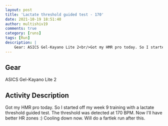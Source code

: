 ```yaml
---
layout: post
title: 'Lactate threshold guided test - 170'
date: 2021-10-19 18:51:40
author: multishiv19
comments: true
category: [runs]
tags: [Run]
description: |
    Gear: ASICS Gel-Kayano Lite 2<br/>Got my HMR pro today. So I started off my week 9 training with a lactate threshold guided test.<br/>The threshold was detected at 170 BPM.<br/>Now I'll have better HR zones :)<br/>Cooling down now. Will do a fartlek run after this. 
---
```


## Gear
ASICS Gel-Kayano Lite 2

## Activity Description
Got my HMR pro today. So I started off my week 9 training with a lactate threshold guided test.
The threshold was detected at 170 BPM.
Now I'll have better HR zones :)
Cooling down now. Will do a fartlek run after this. 


<div width='100%' class='strava-embed-placeholder' data-embed-type='activity' data-embed-id='6134441618'></div>
<script src='https://strava-embeds.com/embed.js'></script>

